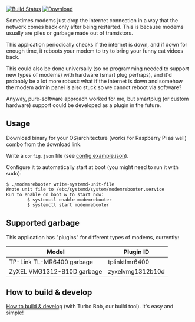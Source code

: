 [![Build Status](https://img.shields.io/travis/joonas-fi/modemrebooter.svg?style=for-the-badge)](https://travis-ci.org/joonas-fi/modemrebooter)
[![Download](https://img.shields.io/bintray/v/joonas/modemrebooter/main.svg?style=for-the-badge&label=Download)](https://bintray.com/joonas/modemrebooter/main/_latestVersion#files)

Sometimes modems just drop the internet connection in a way that the network comes back
only after being restarted. This is because modems usually are piles or garbage made out
of transistors.

This application periodically checks if the internet is down, and if down for enough time,
it reboots your modem to try to bring your funny cat videos back.

This could also be done universally (so no programming needed to support new types of
modems) with hardware (smart plug perhaps), and it'd probably be a lot more robust: what
if the internet is down and somehow the modem admin panel is also stuck so we cannot
reboot via software?

Anyway, pure-software approach worked for me, but smartplug (or custom hardware) support
could be developed as a plugin in the future.


Usage
-----

Download binary for your OS/architecture (works for Raspberry Pi as well) combo from the
download link.

Write a `config.json` file (see [config.example.json](config.example.json)).

Configure it to automatically start at boot (you might need to run it with sudo):

```
$ ./modemrebooter write-systemd-unit-file
Wrote unit file to /etc/systemd/system/modemrebooter.service
Run to enable on boot & to start now:
        $ systemctl enable modemrebooter
        $ systemctl start modemrebooter
```


Supported garbage
-----------------

This application has "plugins" for different types of modems, currently:

| Model                                  | Plugin ID                |
|----------------------------------------|--------------------------|
| TP-Link TL-MR6400 garbage              | tplinktlmr6400           |
| ZyXEL VMG1312-B10D garbage             | zyxelvmg1312b10d         |


How to build & develop
----------------------

[How to build & develop](https://github.com/function61/turbobob/blob/master/docs/external-how-to-build-and-dev.md)
(with Turbo Bob, our build tool). It's easy and simple!
